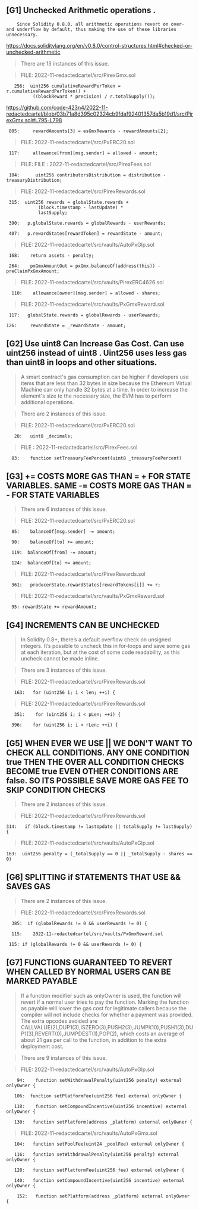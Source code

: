 ## [G1] Unchecked Arithmetic operations . 

        Since Solidity 0.8.0, all arithmetic operations revert on over- and underflow by default, thus making the use of these libraries unnecessary.

<https://docs.soliditylang.org/en/v0.8.0/control-structures.html#checked-or-unchecked-arithmetic>

>  There are 13 instances of this issue.

>  FILE:  2022-11-redactedcartel/src/PirexGmx.sol

       256:  uint256 cumulativeRewardPerToken = r.cumulativeRewardPerToken() +
              ((blockReward * precision) / r.totalSupply());

<https://github.com/code-423n4/2022-11-redactedcartel/blob/03b71a8d395c02324cb9fdaf92401357da5b19d1/src/PirexGmx.sol#L795-L798> 

     805:     rewardAmounts[3] = esGmxRewards - rewardAmounts[2];


 >  FILE:  2022-11-redactedcartel/src/PxERC20.sol

     117:     allowance[from][msg.sender] = allowed - amount;


> FILE:  FILE :   2022-11-redactedcartel/src/PirexFees.sol

     104:      uint256 contributorsDistribution = distribution - treasuryDistribution;

> FILE:   2022-11-redactedcartel/src/PirexRewards.sol

     315:  uint256 rewards = globalState.rewards +
                (block.timestamp - lastUpdate) *
                lastSupply;

     390:   p.globalState.rewards = globalRewards - userRewards;

     407:   p.rewardStates[rewardToken] = rewardState - amount;

> FILE:  2022-11-redactedcartel/src/vaults/AutoPxGlp.sol

     168:    return assets - penalty;

     264:    pxGmxAmountOut = pxGmx.balanceOf(address(this)) - preClaimPxGmxAmount;

> FILE:   2022-11-redactedcartel/src/vaults/PirexERC4626.sol

      110:    allowance[owner][msg.sender] = allowed - shares;

> FILE:  2022-11-redactedcartel/src/vaults/PxGmxReward.sol

     117:   globalState.rewards = globalRewards - userRewards;

    126:     rewardState = _rewardState - amount;

## 

## [G2] Use uint8 Can Increase Gas Cost. Can use uint256 instead of uint8 . Uint256 uses less gas than uint8 in loops and other situations.

> A smart contract's gas consumption can be higher if developers use items that are less than 32 bytes in size because the Ethereum Virtual Machine can only handle 32 bytes at a time. In order to increase the element's size to the necessary size, the EVM has to perform additional operations. 

>  There are 2 instances of this issue.

> FILE:  2022-11-redactedcartel/src/PxERC20.sol

       28:   uint8 _decimals;

>  FILE :   2022-11-redactedcartel/src/PirexFees.sol

      83:    function setTreasuryFeePercent(uint8 _treasuryFeePercent)

##

## [G3]  <X> += <Y> COSTS MORE GAS THAN <X> = <X> + <Y> FOR STATE VARIABLES. SAME  <X> -= <Y> COSTS MORE GAS THAN <X> = <X> - <Y> FOR STATE VARIABLES

>  There are 6 instances of this issue.

 >  FILE:  2022-11-redactedcartel/src/PxERC20.sol

      85:    balanceOf[msg.sender] -= amount;

      90:    balanceOf[to] += amount;

      119:  balanceOf[from] -= amount;

      124:  balanceOf[to] += amount;

> FILE:   2022-11-redactedcartel/src/PirexRewards.sol

      361:   producerState.rewardStates[rewardTokens[i]] += r;

>FILE:    2022-11-redactedcartel/src/vaults/PxGmxReward.sol

      95: rewardState += rewardAmount;

##

## [G4]  INCREMENTS CAN BE UNCHECKED

  > In Solidity 0.8+, there’s a default overflow check on unsigned integers. It’s possible to uncheck this in for-loops and save some gas at each iteration, but at the cost of some code readability, as this uncheck cannot be made inline.

>  There are 3 instances of this issue.

 > FILE:  2022-11-redactedcartel/src/PirexRewards.sol

       163:   for (uint256 i; i < len; ++i) {

> FILE:   2022-11-redactedcartel/src/PirexRewards.sol

       351:    for (uint256 i; i < pLen; ++i) {

      396:    for (uint256 i; i < rLen; ++i) {

##

##  [G5] WHEN EVER WE USE || WE DON'T WANT TO CHECK ALL CONDITIONS. ANY ONE CONDITION true THEN THE OVER ALL CONDITION CHECKS BECOME true EVEN OTHER CONDITIONS ARE false. SO ITS POSSIBLE SAVE MORE GAS FEE TO SKIP CONDITION CHECKS 

>  There are 2 instances of this issue.

> FILE:   2022-11-redactedcartel/src/PirexRewards.sol

    314:   if (block.timestamp != lastUpdate || totalSupply != lastSupply) { 

> FILE:  2022-11-redactedcartel/src/vaults/AutoPxGlp.sol

    163:  uint256 penalty = (_totalSupply == 0 || _totalSupply - shares == 0)

##

## [G6]  SPLITTING if STATEMENTS THAT USE && SAVES GAS

>  There are 2 instances of this issue.

> FILE:   2022-11-redactedcartel/src/PirexRewards.sol

      385:  if (globalRewards != 0 && userRewards != 0) {

      115:    2022-11-redactedcartel/src/vaults/PxGmxReward.sol

     115: if (globalRewards != 0 && userRewards != 0) {


##

##   [G7]  FUNCTIONS GUARANTEED TO REVERT WHEN CALLED BY NORMAL USERS CAN BE MARKED PAYABLE

>  If a function modifier such as onlyOwner is used, the function will revert if a normal user tries to pay the function. Marking the function as payable will lower the gas cost for legitimate callers because the compiler will not include checks for whether a payment was provided. The extra opcodes avoided are CALLVALUE(2),DUP1(3),ISZERO(3),PUSH2(3),JUMPI(10),PUSH1(3),DUP1(3),REVERT(0),JUMPDEST(1),POP(2), which costs an average of about 21 gas per call to the function, in addition to the extra deployment cost.

>  There are 9 instances of this issue.

> FILE:  2022-11-redactedcartel/src/vaults/AutoPxGlp.sol

        94:    function setWithdrawalPenalty(uint256 penalty) external onlyOwner {

       106:  function setPlatformFee(uint256 fee) external onlyOwner {

       118:    function setCompoundIncentive(uint256 incentive) external onlyOwner {

       130:   function setPlatform(address _platform) external onlyOwner {

> FILE:   2022-11-redactedcartel/src/vaults/AutoPxGmx.sol

       104:   function setPoolFee(uint24 _poolFee) external onlyOwner {

       116:   function setWithdrawalPenalty(uint256 penalty) external onlyOwner {

       128:   function setPlatformFee(uint256 fee) external onlyOwner {

       140:   function setCompoundIncentive(uint256 incentive) external onlyOwner {

        152:   function setPlatform(address _platform) external onlyOwner {

   



   



    

 





        